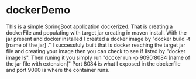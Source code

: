 # dockerDemo
This is a simple SpringBoot application dockerized.
That is creating a dockerFile and populating with target jar creating in maven install.
With the jar present and docker installed I created a docker image by "docker build -t [name of the jar] ."
I successfuly built that is docker reaching the target jar file and creating your image then you can check to see 
if listed by "docker image ls". Then runing it you simply run "docker run -p 9090:8084  [name of the jar file with extension]"
Port 8084 is what I exposed in the dockerfile and port 9090 is where the container runs.
